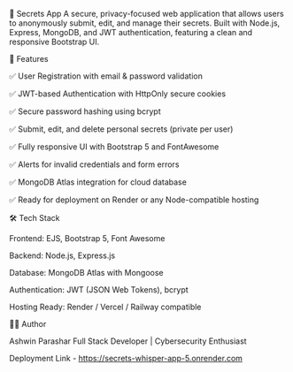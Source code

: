 🔐 Secrets App
A secure, privacy-focused web application that allows users to anonymously submit, edit, and manage their secrets. Built with Node.js, Express, MongoDB, and JWT authentication, featuring a clean and responsive Bootstrap UI.


🚀 Features

✅ User Registration with email & password validation

✅ JWT-based Authentication with HttpOnly secure cookies

✅ Secure password hashing using bcrypt

✅ Submit, edit, and delete personal secrets (private per user)

✅ Fully responsive UI with Bootstrap 5 and FontAwesome

✅ Alerts for invalid credentials and form errors

✅ MongoDB Atlas integration for cloud database

✅ Ready for deployment on Render or any Node-compatible hosting

🛠️ Tech Stack

Frontend: EJS, Bootstrap 5, Font Awesome

Backend: Node.js, Express.js

Database: MongoDB Atlas with Mongoose

Authentication: JWT (JSON Web Tokens), bcrypt

Hosting Ready: Render / Vercel / Railway compatible

👨‍💻 Author

Ashwin Parashar
Full Stack Developer | Cybersecurity Enthusiast

Deployment Link - https://secrets-whisper-app-5.onrender.com
